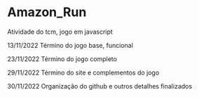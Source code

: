 # Amazon_Run
Atividade do tcm, jogo em javascript

13/11/2022
Término do jogo base, funcional

23/11/2022
Término do jogo completo

29/11/2022
Término do site e complementos do jogo

30/11/2022
Organização do github e outros detalhes finalizados
